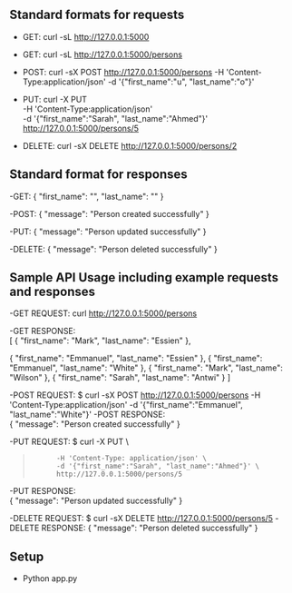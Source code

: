 ## Standard formats for requests

- GET: curl -sL http://127.0.0.1:5000

- GET: curl -sL http://127.0.0.1:5000/persons

- POST: curl -sX POST http://127.0.0.1:5000/persons -H 'Content-Type:application/json' -d '{"first_name":"u", "last_name":"o"}'

- PUT: curl -X PUT \
                  -H 'Content-Type:application/json' \
                  -d '{"first_name":"Sarah", "last_name":"Ahmed"}' \
                  http://127.0.0.1:5000/persons/5

- DELETE: curl -sX DELETE http://127.0.0.1:5000/persons/2

## Standard format for responses

-GET:     {
            "first_name": "",
            "last_name": ""
          }

-POST:    {
           "message": "Person created successfully"
          }

-PUT:     {
            "message": "Person updated successfully"
          }

-DELETE:  {
            "message": "Person deleted successfully"
          }

## Sample API Usage including example requests and responses

-GET REQUEST: curl http://127.0.0.1:5000/persons

-GET RESPONSE:  
[
  {
    "first_name": "Mark",
    "last_name": "Essien"
  },
  
  {
    "first_name": "Emmanuel",
    "last_name": "Essien"
  },
  {
    "first_name": "Emmanuel",
    "last_name": "White"
  },
  {
    "first_name": "Mark",
    "last_name": "Wilson"
  },
  {
    "first_name": "Sarah",
    "last_name": "Antwi"
  }
]

-POST REQUEST:  $ curl -sX POST http://127.0.0.1:5000/persons -H 'Content-Type:application/json' -d '{"first_name":"Emmanuel", "last_name":"White"}'
-POST RESPONSE:  
{
  "message": "Person created successfully"
}

-PUT REQUEST:   $ curl -X PUT \
>           -H 'Content-Type: application/json' \
>           -d '{"first_name":"Sarah", "last_name":"Ahmed"}' \
>           http://127.0.0.1:5000/persons/5
-PUT RESPONSE:   
{
  "message": "Person updated successfully"
}

-DELETE REQUEST: $ curl -sX DELETE  http://127.0.0.1:5000/persons/5
-DELETE RESPONSE: {
                     "message": "Person deleted successfully"
                  }

## Setup
- Python app.py
